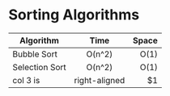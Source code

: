 # Sorting Algorithms

| Algorithm      |     Time      | Space |
| -------------- | :-----------: | ----: |
| Bubble Sort    |    O(n^2)     |  O(1) |
| Selection Sort |    O(n^2)     |  O(1) |
| col 3 is       | right-aligned |    $1 |

